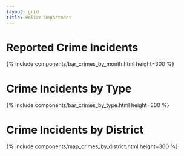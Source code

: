 ```yaml
---
layout: grid
title: Police Department
---
```


# Reported Crime Incidents

{% include components/bar_crimes_by_month.html height=300 %}

# Crime Incidents by Type

{% include components/bar_crimes_by_type.html height=300 %}

# Crime Incidents by District

{% include components/map_crimes_by_district.html height=300 %}